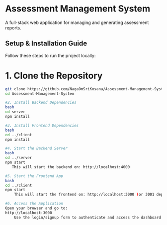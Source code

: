 # Assessment Management System

A full-stack web application for managing and generating assessment reports.

## Setup & Installation Guide

Follow these steps to run the project locally:

# 1. Clone the Repository

```bash
git clone https://github.com/NagaOmSriKosana/Assessment-Management-System.git
cd Assessment-Management-System

#2. Install Backend Dependencies
bash
cd server
npm install

#3. Install Frontend Dependencies
bash
cd ../client
npm install

#4. Start the Backend Server
bash
cd ../server
npm start
   This will start the backend on: http://localhost:4000

#5. Start the Frontend App
bash
cd ../client
npm start
    This will start the frontend on: http://localhost:3000 (or 3001 depending on your setup)

#6. Access the Application
Open your browser and go to:
http://localhost:3000
    Use the login/signup form to authenticate and access the dashboard.